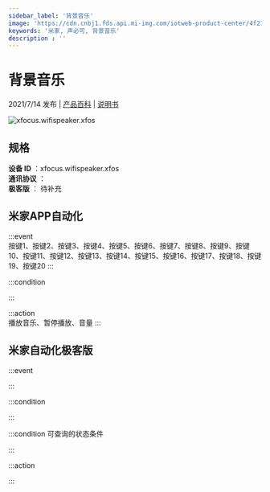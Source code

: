 ```yaml
---
sidebar_label: '背景音乐'
image: 'https://cdn.cnbj1.fds.api.mi-img.com/iotweb-product-center/4f21ed5a0b075b3797416a4307ea1b1c_1626167189133.png?GalaxyAccessKeyId=AKVGLQWBOVIRQ3XLEW&Expires=9223372036854775807&Signature=ji0h4u/giFNqr2PFA8/MOLjRgsE='
keywords: '米家, 声必可, 背景音乐'
description : ''
---
```

# 背景音乐

2021/7/14 发布 | [产品百科](https://home.mi.com/webapp/content/baike/product/index.html?model=xfocus.wifispeaker.xfos/) | [说明书](https://home.mi.com/views/introduction.html?model=xfocus.wifispeaker.xfos&region=cn)

![xfocus.wifispeaker.xfos](https://cdn.cnbj1.fds.api.mi-img.com/iotweb-product-center/4f21ed5a0b075b3797416a4307ea1b1c_1626167189133.png?GalaxyAccessKeyId=AKVGLQWBOVIRQ3XLEW&Expires=9223372036854775807&Signature=ji0h4u/giFNqr2PFA8/MOLjRgsE=)

## 规格  
> 
**设备 ID** ：xfocus.wifispeaker.xfos  
**通讯协议** ：  
**极客版**  ： 待补充 


## 米家APP自动化  

:::event  
按键1、按键2、按键3、按键4、按键5、按键6、按键7、按键8、按键9、按键10、按键11、按键12、按键13、按键14、按键15、按键16、按键17、按键18、按键19、按键20
:::

:::condition  

:::

:::action   
播放音乐、暂停播放、音量
:::

## 米家自动化极客版  

:::event  

:::

:::condition  

:::

:::condition 可查询的状态条件  

:::

:::action  

:::

        
